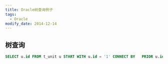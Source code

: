 ```yaml
---
title: Oracle树查询例子
tags: 
  - Oracle
modify_date: 2014-12-14
---
```


## 树查询

<!--more-->

```sql
SELECT u.id FROM t_unit u START WITH u.id = '1' CONNECT BY   PRIOR u.id = u.parentid;
```



